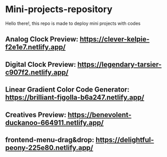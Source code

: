 # Mini-projects-repository
Hello there!, this repo is made to deploy mini projects with codes

## Analog Clock Preview: https://clever-kelpie-f2e1e7.netlify.app/

## Digital Clock Preview: https://legendary-tarsier-c907f2.netlify.app/

## Linear Gradient Color Code Generator: https://brilliant-figolla-b6a247.netlify.app/

## Creatives Preview: https://benevolent-duckanoo-664911.netlify.app/

## frontend-menu-drag&drop: https://delightful-peony-225e80.netlify.app/
